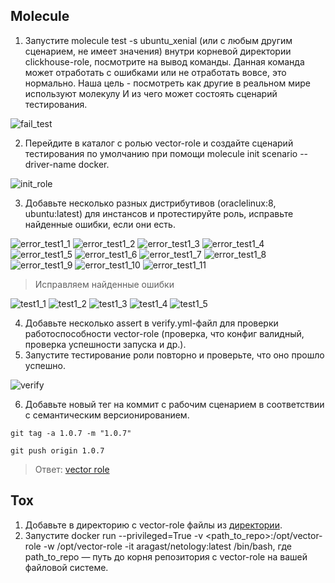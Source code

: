 ## Molecule

1. Запустите molecule test -s ubuntu_xenial (или с любым другим сценарием, не имеет значения) внутри корневой директории clickhouse-role, посмотрите на вывод команды. Данная команда может отработать с ошибками или не отработать вовсе, это нормально. Наша цель - посмотреть как другие в реальном мире используют молекулу И из чего может состоять сценарий тестирования.

![fail_test](./task4/fail_test1.png)

2. Перейдите в каталог с ролью vector-role и создайте сценарий тестирования по умолчанию при помощи molecule init scenario --driver-name docker.

![init_role](./task4/init_role.png)

3. Добавьте несколько разных дистрибутивов (oraclelinux:8, ubuntu:latest) для инстансов и протестируйте роль, исправьте найденные ошибки, если они есть.

![error_test1_1](./task4/error_test1_1.png)
![error_test1_2](./task4/error_test1_2.png)
![error_test1_3](./task4/error_test1_3.png)
![error_test1_4](./task4/error_test1_4.png)
![error_test1_5](./task4/error_test1_5.png)
![error_test1_6](./task4/error_test1_6.png)
![error_test1_7](./task4/error_test1_7.png)
![error_test1_8](./task4/error_test1_8.png)
![error_test1_9](./task4/error_test1_9.png)
![error_test1_10](./task4/error_test1_10.png)
![error_test1_11](./task4/error_test1_11.png)

>Исправляем найденные ошибки

![test1_1](./task4/test1_1.png)
![test1_2](./task4/test1_2.png)
![test1_3](./task4/test1_3.png)
![test1_4](./task4/test1_4.png)
![test1_5](./task4/test1_5.png)

4. Добавьте несколько assert в verify.yml-файл для проверки работоспособности vector-role (проверка, что конфиг валидный, проверка успешности запуска и др.).
5. Запустите тестирование роли повторно и проверьте, что оно прошло успешно.

![verify](./task4/verify.png)

6. Добавьте новый тег на коммит с рабочим сценарием в соответствии с семантическим версионированием.

`git tag -a 1.0.7 -m "1.0.7"`

`git push origin 1.0.7`

>Ответ: [vector role](https://github.com/ua4wne/vector-role/)

## Tox

1. Добавьте в директорию с vector-role файлы из [директории](https://github.com/netology-code/mnt-homeworks/blob/MNT-video/08-ansible-05-testing/example).
2. Запустите docker run --privileged=True -v <path_to_repo>:/opt/vector-role -w /opt/vector-role -it aragast/netology:latest /bin/bash, где path_to_repo — путь до корня репозитория с vector-role на вашей файловой системе.